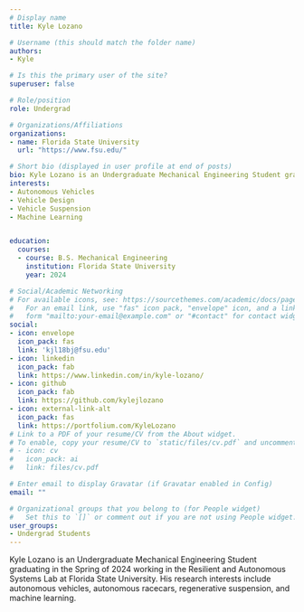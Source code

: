 ```yaml
---
# Display name
title: Kyle Lozano 

# Username (this should match the folder name)
authors:
- Kyle

# Is this the primary user of the site?
superuser: false

# Role/position
role: Undergrad

# Organizations/Affiliations
organizations:
- name: Florida State University
  url: "https://www.fsu.edu/"

# Short bio (displayed in user profile at end of posts)
bio: Kyle Lozano is an Undergraduate Mechanical Engineering Student graduating in the Spring of 2024 and working in the Resilient and Autonomous Systems Lab at Florida State University. His research interests include autonomous vehicles, autonomous racecars, regenerative suspension, and machine learning.
interests:
- Autonomous Vehicles
- Vehicle Design
- Vehicle Suspension
- Machine Learning


education:
  courses:
  - course: B.S. Mechanical Engineering
    institution: Florida State University
    year: 2024

# Social/Academic Networking
# For available icons, see: https://sourcethemes.com/academic/docs/page-builder/#icons
#   For an email link, use "fas" icon pack, "envelope" icon, and a link in the
#   form "mailto:your-email@example.com" or "#contact" for contact widget.
social:
- icon: envelope
  icon_pack: fas
  link: 'kjl18bj@fsu.edu'
- icon: linkedin
  icon_pack: fab
  link: https://www.linkedin.com/in/kyle-lozano/
- icon: github
  icon_pack: fab
  link: https://github.com/kylejlozano
- icon: external-link-alt
  icon_pack: fas
  link: https://portfolium.com/KyleLozano
# Link to a PDF of your resume/CV from the About widget.
# To enable, copy your resume/CV to `static/files/cv.pdf` and uncomment the lines below.
# - icon: cv
#   icon_pack: ai
#   link: files/cv.pdf

# Enter email to display Gravatar (if Gravatar enabled in Config)
email: ""

# Organizational groups that you belong to (for People widget)
#   Set this to `[]` or comment out if you are not using People widget.
user_groups:
- Undergrad Students
---
```


Kyle Lozano is an Undergraduate Mechanical Engineering Student graduating in the Spring of 2024 working in the Resilient and Autonomous Systems Lab at Florida State University. His research interests include autonomous vehicles, autonomous racecars, regenerative suspension, and machine learning.
